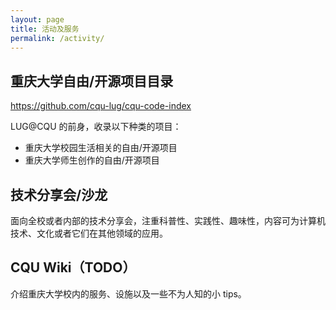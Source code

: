 ```yaml
---
layout: page
title: 活动及服务
permalink: /activity/
---
```


## 重庆大学自由/开源项目目录

<https://github.com/cqu-lug/cqu-code-index>

LUG@CQU 的前身，收录以下种类的项目：

- 重庆大学校园生活相关的自由/开源项目
- 重庆大学师生创作的自由/开源项目

## 技术分享会/沙龙

面向全校或者内部的技术分享会，注重科普性、实践性、趣味性，内容可为计算机技术、文化或者它们在其他领域的应用。

## CQU Wiki（TODO）

介绍重庆大学校内的服务、设施以及一些不为人知的小 tips。
